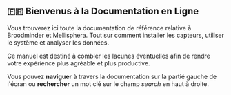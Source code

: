 ## 🇫🇷 Bienvenus à la Documentation en Ligne
Vous trouverez ici toute la documentation de référence relative à Broodminder et Mellisphera.
Tout sur comment installer les capteurs, utiliser le système et analyser les données.

Ce manuel est destiné à combler les lacunes éventuelles afin de rendre votre expérience plus agréable et plus productive.

Vous pouvez **naviguer** à travers la documentation sur la partié gauche de l'écran ou **rechercher** un mot clé sur le champ _search_ en haut à droite.

